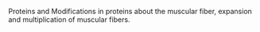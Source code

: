 Proteins and Modifications in proteins about the muscular fiber, expansion and multiplication of muscular fibers.
